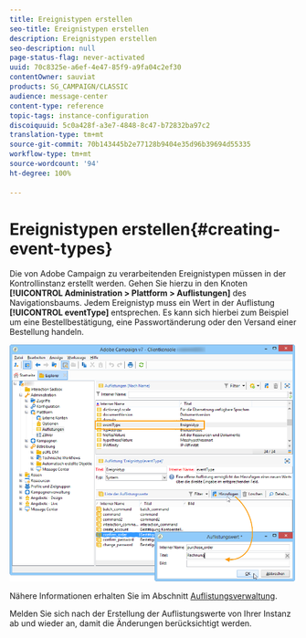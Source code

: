 ```yaml
---
title: Ereignistypen erstellen
seo-title: Ereignistypen erstellen
description: Ereignistypen erstellen
seo-description: null
page-status-flag: never-activated
uuid: 70c8325e-a6ef-4e47-85f9-a9fa04c2ef30
contentOwner: sauviat
products: SG_CAMPAIGN/CLASSIC
audience: message-center
content-type: reference
topic-tags: instance-configuration
discoiquuid: 5c0a428f-a3e7-4848-8c47-b72832ba97c2
translation-type: tm+mt
source-git-commit: 70b143445b2e77128b9404e35d96b39694d55335
workflow-type: tm+mt
source-wordcount: '94'
ht-degree: 100%

---
```



# Ereignistypen erstellen{#creating-event-types}

Die von Adobe Campaign zu verarbeitenden Ereignistypen müssen in der Kontrollinstanz erstellt werden. Gehen Sie hierzu in den Knoten **[!UICONTROL Administration > Plattform > Auflistungen]** des Navigationsbaums. Jedem Ereignistyp muss ein Wert in der Auflistung **[!UICONTROL eventType]** entsprechen. Es kann sich hierbei zum Beispiel um eine Bestellbestätigung, eine Passwortänderung oder den Versand einer Bestellung handeln.

![](assets/messagecenter_eventtype_enum_001.png)

Nähere Informationen erhalten Sie im Abschnitt [Auflistungsverwaltung](../../platform/using/managing-enumerations.md).

Melden Sie sich nach der Erstellung der Auflistungswerte von Ihrer Instanz ab und wieder an, damit die Änderungen berücksichtigt werden.

